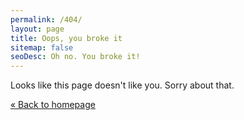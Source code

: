 ```yaml
---
permalink: /404/
layout: page
title: Oops, you broke it
sitemap: false
seoDesc: Oh no. You broke it!
---
```


Looks like this page doesn't like you. Sorry about that.

<a class="button" href="/">« Back to homepage</a>


<!-- <script type="text/javascript">
  var GOOG_FIXURL_LANG = '{{ site.language }}';
  var GOOG_FIXURL_SITE = '{{ site.url }}';
</script>
<script type="text/javascript"
  src="//linkhelp.clients.google.com/tbproxy/lh/wm/fixurl.js">
</script> -->
